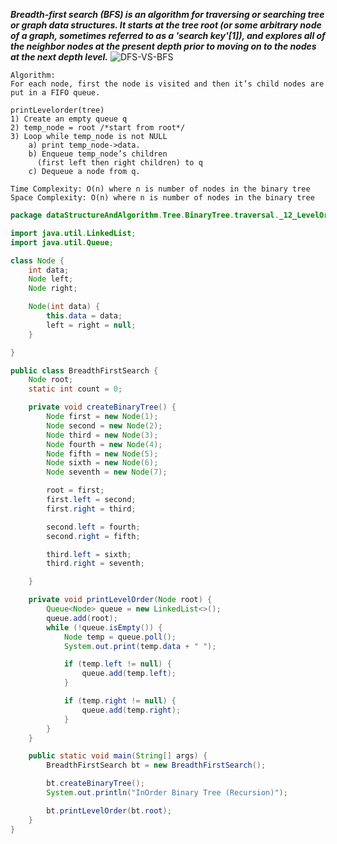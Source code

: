 ***Breadth-first search (BFS) is an algorithm for traversing or searching tree or graph data structures. 
It starts at the tree root (or some arbitrary node of a graph, 
sometimes referred to as a 'search key'[1]), 
and explores all of the neighbor nodes at the present depth prior to moving on to the nodes at the next depth level.***
![DFS-VS-BFS](https://user-images.githubusercontent.com/37740006/108905617-1f512080-764a-11eb-9a07-9be6e0d6a501.png)
```
Algorithm: 
For each node, first the node is visited and then it’s child nodes are put in a FIFO queue. 

printLevelorder(tree)
1) Create an empty queue q
2) temp_node = root /*start from root*/
3) Loop while temp_node is not NULL
    a) print temp_node->data.
    b) Enqueue temp_node’s children 
      (first left then right children) to q
    c) Dequeue a node from q.
```
```
Time Complexity: O(n) where n is number of nodes in the binary tree 
Space Complexity: O(n) where n is number of nodes in the binary tree 
```
```java
package dataStructureAndAlgorithm.Tree.BinaryTree.traversal._12_LevelOrderBinaryTreeTraversal;

import java.util.LinkedList;
import java.util.Queue;

class Node {
	int data;
	Node left;
	Node right;

	Node(int data) {
		this.data = data;
		left = right = null;
	}

}

public class BreadthFirstSearch {
	Node root;
	static int count = 0;

	private void createBinaryTree() {
		Node first = new Node(1);
		Node second = new Node(2);
		Node third = new Node(3);
		Node fourth = new Node(4);
		Node fifth = new Node(5);
		Node sixth = new Node(6);
		Node seventh = new Node(7);

		root = first;
		first.left = second;
		first.right = third;

		second.left = fourth;
		second.right = fifth;

		third.left = sixth;
		third.right = seventh;

	}

	private void printLevelOrder(Node root) {
		Queue<Node> queue = new LinkedList<>();
		queue.add(root);
		while (!queue.isEmpty()) {
			Node temp = queue.poll();
			System.out.print(temp.data + " ");

			if (temp.left != null) {
				queue.add(temp.left);
			}

			if (temp.right != null) {
				queue.add(temp.right);
			}
		}
	}

	public static void main(String[] args) {
		BreadthFirstSearch bt = new BreadthFirstSearch();

		bt.createBinaryTree();
		System.out.println("InOrder Binary Tree (Recursion)");

		bt.printLevelOrder(bt.root);
	}
}
```

